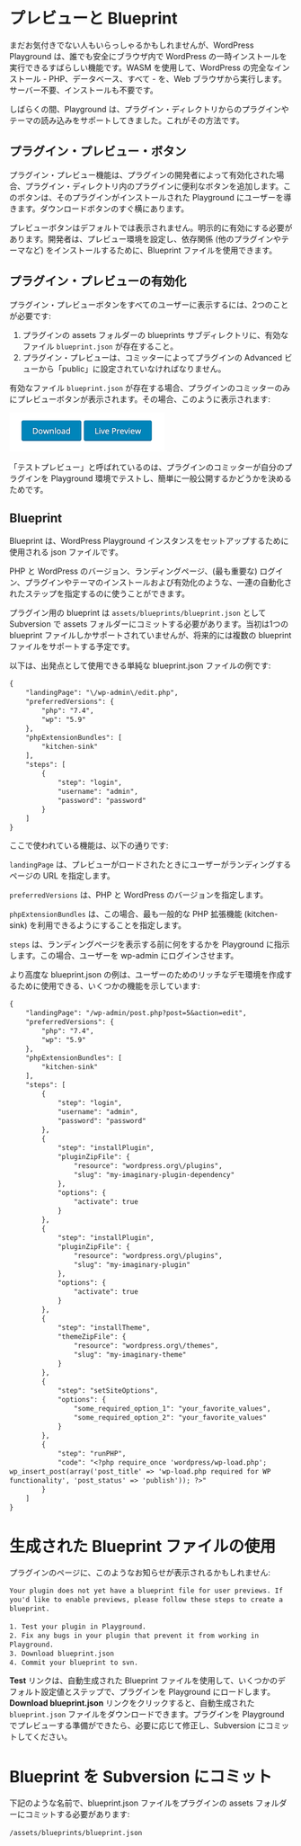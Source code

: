 <!-- 
# Previews and Blueprints
 -->
# プレビューと Blueprint

<!-- 
If you haven’t noticed it yet, the WordPress Playground is an amazing feature that lets anyone safely run a temporary WordPress install within their browser. It uses WASM to run a complete WordPress install – PHP, database, and all – entirely from within your web browser. No server needed, nothing to install.
 -->
まだお気付きでない人もいらっしゃるかもしれませんが、WordPress Playground は、誰でも安全にブラウザ内で WordPress の一時インストールを実行できるすばらしい機能です。WASM を使用して、WordPress の完全なインストール - PHP、データベース、すべて - を、Web ブラウザから実行します。サーバー不要、インストールも不要です。

<!-- 
For a while now Playground has supported loading any plugin or theme from the plugin directory; here’s how. 
 -->
しばらくの間、Playground は、プラグイン・ディレクトリからのプラグインやテーマの読み込みをサポートしてきました。これがその方法です。

<!-- 
## The Plugin Preview Button
 -->
## プラグイン・プレビュー・ボタン

<!-- 
The Plugin Preview feature adds a convenient button to plugins in the plugin directory, when enabled by a plugin's developers. The button takes the user to Playground with that plugin installed. It’s right beside the Download button.
 -->
プラグイン・プレビュー機能は、プラグインの開発者によって有効化された場合、プラグイン・ディレクトリ内のプラグインに便利なボタンを追加します。このボタンは、そのプラグインがインストールされた Playground にユーザーを導きます。ダウンロードボタンのすぐ横にあります。

<!-- 
The Preview button is not shown by default; it must be explicitly enabled. Developers can use blueprint files in order to configure the preview environment and install dependencies (such as other plugins and themes).
 -->
プレビューボタンはデフォルトでは表示されません。明示的に有効にする必要があります。開発者は、プレビュー環境を設定し、依存関係 (他のプラグインやテーマなど) をインストールするために、Blueprint ファイルを使用できます。

<!-- 
## Enabling Plugin Previews
 -->
## プラグイン・プレビューの有効化

<!-- 
There are two things required for a plugin preview button to appear to all users:
 -->
プラグイン・プレビューボタンをすべてのユーザーに表示するには、2つのことが必要です:

<!-- 
1. A valid `blueprint.json` file must be provided in a blueprints sub-directory of the plugin’s assets folder.
2. The plugin preview must be set to “public” from the plugin’s Advanced view by a committer.
 -->
1. プラグインの assets フォルダーの blueprints サブディレクトリに、有効なファイル `blueprint.json` が存在すること。
2. プラグイン・プレビューは、コミッターによってプラグインの Advanced ビューから「public」に設定されていなければなりません。

<!-- 
If a valid `blueprint.json` file is present, then the Preview button will be present for plugin committers only. In which case it will look like this:
 -->
有効なファイル `blueprint.json` が存在する場合、プラグインのコミッターのみにプレビューボタンが表示されます。その場合、このように表示されます:

<img alt="The Test Preview button allows plugin authors to showcase what their plugin does with one click." src="./live-preview.png" width="277" />

<!-- 
It’s called Test Preview because that’s why it’s there: to allow plugin committers to test their plugin in the Playground environment and decide whether or not to make it easily available to the public.
 -->
「テストプレビュー」と呼ばれているのは、プラグインのコミッターが自分のプラグインを Playground 環境でテストし、簡単に一般公開するかどうかを決めるためです。

<!-- 
## Blueprints
 -->
## Blueprint

<!-- 
Blueprints are json files used to set up a WordPress Playground instance. 
 -->
Blueprint は、WordPress Playground インスタンスをセットアップするために使用される json ファイルです。

<!-- 
They can be used to specify things like PHP and WP versions, the landing page, and (most importantly) a series of automated steps such as logging in, and installing and activating plugins and themes.
 -->
PHP と WordPress のバージョン、ランディングページ、(最も重要な) ログイン、プラグインやテーマのインストールおよび有効化のような、一連の自動化されたステップを指定するのに使うことができます。

<!-- 
The blueprint for your plugin should be committed to the assets folder with subversion as `assets/blueprints/blueprint.json`. Initially only the one blueprint file is supported, but we expect to allow multiple in future.
 -->
プラグイン用の blueprint は `assets/blueprints/blueprint.json` として Subversion で assets フォルダーにコミットする必要があります。当初は1つの blueprint ファイルしかサポートされていませんが、将来的には複数の blueprint ファイルをサポートする予定です。

<!-- 
Here’s an example of a simple blueprint.json file that you could use as a starting point:
 -->
以下は、出発点として使用できる単純な blueprint.json ファイルの例です:

```
{
    "landingPage": "\/wp-admin\/edit.php",
    "preferredVersions": {
        "php": "7.4",
        "wp": "5.9"
    },
    "phpExtensionBundles": [
        "kitchen-sink"
    ],
    "steps": [
        {
            "step": "login",
            "username": "admin",
            "password": "password"
        }
    ]
}
```

<!-- 
The features used here are:
 -->
ここで使われている機能は、以下の通りです:

<!-- 
`landingPage`, which specifies the URL of the page that the user will land on when the preview loads.
 -->
`landingPage` は、プレビューがロードされたときにユーザーがランディングするページの URL を指定します。

<!-- 
`preferredVersions`, which specifies versions of PHP and WordPress.
 -->
`preferredVersions` は、PHP と WordPress のバージョンを指定します。

<!-- 
`phpExtensionBundles`, which in this case specifies that we want most common PHP extensions to be available (kitchen-sink).
 -->
`phpExtensionBundles` は、この場合、最も一般的な PHP 拡張機能 (kitchen-sink) を利用できるようにすることを指定します。

<!-- 
`steps`, which tells Playground what to do before displaying the landing page. In this case, it will simply log the user in to wp-admin.
 -->
`steps` は、ランディングページを表示する前に何をするかを Playground に指示します。この場合、ユーザーを wp-admin にログインさせます。

<!-- 
Here’s an example of a more advanced blueprint.json that demonstrates some more features you could use to create a rich demo environment for users:
 -->
より高度な blueprint.json の例は、ユーザーのためのリッチなデモ環境を作成するために使用できる、いくつかの機能を示しています:

```
{
    "landingPage": "/wp-admin/post.php?post=5&action=edit",
    "preferredVersions": {
        "php": "7.4",
        "wp": "5.9"
    },
    "phpExtensionBundles": [
        "kitchen-sink"
    ],
    "steps": [
        {
            "step": "login",
            "username": "admin",
            "password": "password"
        },
        {
            "step": "installPlugin",
            "pluginZipFile": {
                "resource": "wordpress.org\/plugins",
                "slug": "my-imaginary-plugin-dependency"
            },
            "options": {
                "activate": true
            }
        },
        {
            "step": "installPlugin",
            "pluginZipFile": {
                "resource": "wordpress.org\/plugins",
                "slug": "my-imaginary-plugin"
            },
            "options": {
                "activate": true
            }
        },
        {
            "step": "installTheme",
            "themeZipFile": {
                "resource": "wordpress.org\/themes",
                "slug": "my-imaginary-theme"
            }
        },
        {
            "step": "setSiteOptions",
            "options": {
                "some_required_option_1": "your_favorite_values",
                "some_required_option_2": "your_favorite_values"
            }
        },
        {
            "step": "runPHP",
            "code": "<?php require_once 'wordpress/wp-load.php'; wp_insert_post(array('post_title' => 'wp-load.php required for WP functionality', 'post_status' => 'publish')); ?>"
        }
    ]
}
```

<!-- 
# Using a generated Blueprint file
 -->
# 生成された Blueprint ファイルの使用

<!-- 
You might see a notice similar to this on your plugin's page:
 -->
プラグインのページに、このようなお知らせが表示されるかもしれません:

```
Your plugin does not yet have a blueprint file for user previews. If you'd like to enable previews, please follow these steps to create a blueprint.

1. Test your plugin in Playground.
2. Fix any bugs in your plugin that prevent it from working in Playground.
3. Download blueprint.json
4. Commit your blueprint to svn.
```

<!-- 
The __Test__ link will use an auto-generated Blueprint file to load your plugin in Playground, with some default configuration values and steps. The __Download blueprint.json__ link will let you download that auto-generated `blueprint.json` file, which you can then modify as needed and commit to Subversion when your plugin is ready for Playground previews.
 -->
__Test__ リンクは、自動生成された Blueprint ファイルを使用して、いくつかのデフォルト設定値とステップで、プラグインを Playground にロードします。__Download blueprint.json__ リンクをクリックすると、自動生成された `blueprint.json` ファイルをダウンロードできます。プラグインを Playground でプレビューする準備ができたら、必要に応じて修正し、Subversion にコミットしてください。

<!-- 
# Committing a Blueprint to Subversion
 -->
# Blueprint を Subversion にコミット

<!-- 
You must commit your blueprint.json file to your plugin's assets folder, named like this:
 -->
下記のような名前で、blueprint.json ファイルをプラグインの assets フォルダーにコミットする必要があります:

`/assets/blueprints/blueprint.json`